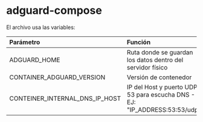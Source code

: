 # adguard-compose

El archivo usa las variables:

|  Parámetro                    |   Función                                                                     |
|:------------------------------|:------------------------------------------------------------------------------|
| ADGUARD_HOME                  | Ruta donde se guardan los datos dentro del servidor físico                    |
| CONTAINER_ADGUARD_VERSION     | Versión de contenedor                                                         |
| CONTEINER_INTERNAL_DNS_IP_HOST| IP del Host y puerto UDP 53 para escucha DNS - EJ: "IP_ADDRESS:53:53/udp"     |